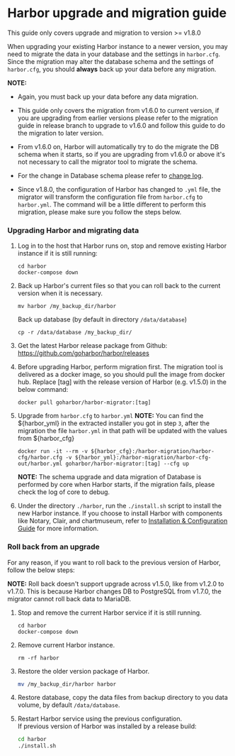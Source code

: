 # Harbor upgrade and migration guide

This guide only covers upgrade and migration to version >= v1.8.0

When upgrading your existing Harbor instance to a newer version, you may need to migrate the data in your database and the settings in `harbor.cfg`. 
Since the migration may alter the database schema and the settings of `harbor.cfg`, you should **always** back up your data before any migration.

**NOTE:**

- Again, you must back up your data before any data migration.

- This guide only covers the migration from v1.6.0 to current version, if you are upgrading from earlier versions please 
refer to the migration guide in release branch to upgrade to v1.6.0 and follow this guide to do the migration to later version. 

- From v1.6.0 on, Harbor will automatically try to do the migrate the DB schema when it starts, so if you are upgrading from v1.6.0 
or above it's not necessary to call the migrator tool to migrate the schema.

- For the change in Database schema please refer to [change log](../tools/migration/db/changelog.md).

- Since v1.8.0, the configuration of Harbor has changed to `.yml` file, the migrator will transform the configuration 
file from `harbor.cfg` to `harbor.yml`.  The command will be a little different to perform this migration, please make sure
you follow the steps below.


### Upgrading Harbor and migrating data

1. Log in to the host that Harbor runs on, stop and remove existing Harbor instance if it is still running:
    ```
    cd harbor
    docker-compose down
    ```

2.  Back up Harbor's current files so that you can roll back to the current version when it is necessary.
    ```
    mv harbor /my_backup_dir/harbor
    ```
    Back up database (by default in directory `/data/database`)
    ```
    cp -r /data/database /my_backup_dir/
    ```

3. Get the latest Harbor release package from Github:
   https://github.com/goharbor/harbor/releases

4. Before upgrading Harbor, perform migration first.  The migration tool is delivered as a docker image, so you should pull the image from docker hub. Replace [tag] with the release version of Harbor (e.g. v1.5.0) in the below command:
    ```
    docker pull goharbor/harbor-migrator:[tag]
    ```

5. Upgrade from `harbor.cfg` to `harbor.yml`
    **NOTE:** You can find the ${harbor_yml} in the extracted installer you got in step `3`, after the migration the file `harbor.yml` 
    in that path will be updated with the values from ${harbor_cfg}
    
    ```
    docker run -it --rm -v ${harbor_cfg}:/harbor-migration/harbor-cfg/harbor.cfg -v ${harbor_yml}:/harbor-migration/harbor-cfg-out/harbor.yml goharbor/harbor-migrator:[tag] --cfg up
    ```
    **NOTE:** The schema upgrade and data migration of Database is performed by core when Harbor starts, if the migration fails,
    please check the log of core to debug.

6. Under the directory `./harbor`, run the `./install.sh` script to install the new Harbor instance. If you choose to install Harbor with components like Notary, Clair, and chartmuseum, refer to [Installation & Configuration Guide](../docs/installation_guide.md) for more information.


### Roll back from an upgrade
For any reason, if you want to roll back to the previous version of Harbor, follow the below steps:

**NOTE:** Roll back doesn't support upgrade across v1.5.0, like from v1.2.0 to v1.7.0. This is because Harbor changes DB to PostgreSQL from v1.7.0, the migrator cannot roll back data to MariaDB.    

1. Stop and remove the current Harbor service if it is still running.
    ```
    cd harbor
    docker-compose down
    ```
    
2. Remove current Harbor instance.
    ```
    rm -rf harbor
    ```
    
3. Restore the older version package of Harbor.
    ```sh
    mv /my_backup_dir/harbor harbor
    ```
    
4. Restore database, copy the data files from backup directory to you data volume, by default `/data/database`. 

5. Restart Harbor service using the previous configuration.  
   If previous version of Harbor was installed by a release build:
    ```sh
    cd harbor
    ./install.sh
    ```

